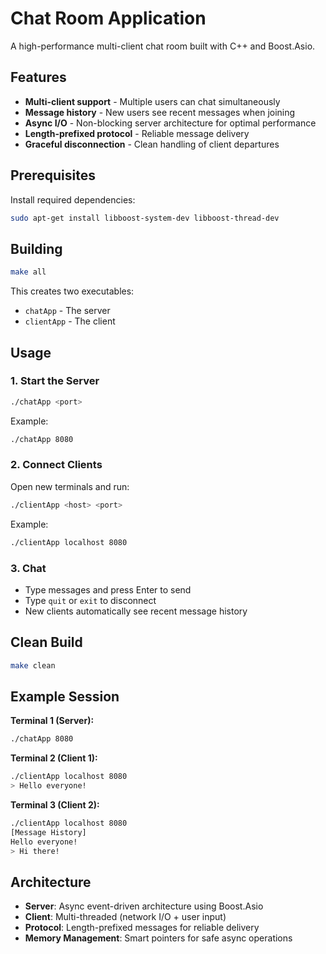 # Chat Room Application

A high-performance multi-client chat room built with C++ and Boost.Asio.

## Features

- **Multi-client support** - Multiple users can chat simultaneously
- **Message history** - New users see recent messages when joining
- **Async I/O** - Non-blocking server architecture for optimal performance
- **Length-prefixed protocol** - Reliable message delivery
- **Graceful disconnection** - Clean handling of client departures

## Prerequisites

Install required dependencies:
```bash
sudo apt-get install libboost-system-dev libboost-thread-dev
```

## Building

```bash
make all
```

This creates two executables:
- `chatApp` - The server
- `clientApp` - The client

## Usage

### 1. Start the Server
```bash
./chatApp <port>
```
Example:
```bash
./chatApp 8080
```

### 2. Connect Clients
Open new terminals and run:
```bash
./clientApp <host> <port>
```
Example:
```bash
./clientApp localhost 8080
```

### 3. Chat
- Type messages and press Enter to send
- Type `quit` or `exit` to disconnect
- New clients automatically see recent message history


## Clean Build

```bash
make clean
```

## Example Session

**Terminal 1 (Server):**
```bash
./chatApp 8080
```

**Terminal 2 (Client 1):**
```bash
./clientApp localhost 8080
> Hello everyone!
```

**Terminal 3 (Client 2):**
```bash
./clientApp localhost 8080
[Message History]
Hello everyone!
> Hi there!
```

## Architecture

- **Server**: Async event-driven architecture using Boost.Asio
- **Client**: Multi-threaded (network I/O + user input)
- **Protocol**: Length-prefixed messages for reliable delivery
- **Memory Management**: Smart pointers for safe async operations
